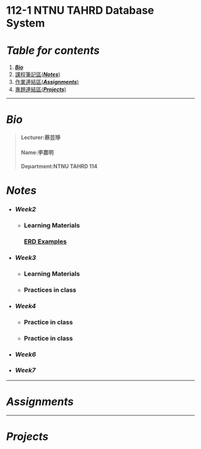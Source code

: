 # 112-1 NTNU TAHRD Database System
# ***Table for contents***
 1. [***Bio***](https://github.com/jiaminging/DBSystem/tree/main#bio)
 2. [課程筆記區(***Notes***)](https://github.com/jiaminging/DBSystem/blob/main/README.md#%E8%AA%B2%E7%A8%8B%E7%AD%86%E8%A8%98%E5%8D%80-notes)
 3. [作業連結區(***Assignments***)](https://github.com/jiaminging/DBSystem/blob/main/README.md#%E4%BD%9C%E6%A5%AD%E9%80%A3%E7%B5%90%E5%8D%80-assignments)
 4. [專題連結區(***Projects***)](https://github.com/jiaminging/DBSystem/blob/main/README.md#%E5%B0%88%E9%A1%8C%E9%80%A3%E7%B5%90%E5%8D%80-projects)
-----
# ***Bio***
>#### Lecturer:蔡芸琤    
>#### Name:李嘉明    
>#### Department:NTNU TAHRD 114 
# ***Notes***
* ### ***Week2***
  * ### Learning Materials
    ### [ERD Examples](https://gitmind.com/erd-examples.html)
* ### ***Week3***
  * ### Learning Materials
   
  * ### Practices in class
   
* ### ***Week4***
  * ### Practice in class
   
  * ### Practice in class
* ### ***Week6***
* ### ***Week7***
---
# ***Assignments***
 
---
# ***Projects***
